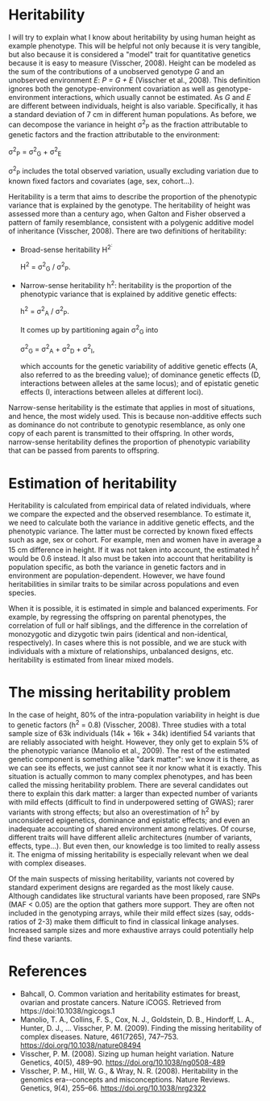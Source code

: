 # Heritability

I will try to explain what I know about heritability by using human height as example phenotype. This will be helpful not only because it is very tangible, but also because it is considered a "model" trait for quantitative genetics because it is easy to measure (Visscher, 2008). Height can be modeled as the sum of the contributions of a unobserved genotype *G* and an unobserved environment *E*: *P = G + E* (Visscher et al., 2008). This definition ignores both the genotype-environment covariation as well as genotype-environment interactions, which usually cannot be estimated. As *G* and *E* are different between individuals, height is also variable. Specifically, it has a standard deviation of 7 cm in different human populations. As before, we can decompose the variance in height σ<sup>2</sup><sub>P</sub> as the fraction attributable to genetic factors and the fraction attributable to the environment:

σ<sup>2</sup><sub>P</sub> = σ<sup>2</sup><sub>G</sub> + σ<sup>2</sup><sub>E</sub>

σ<sup>2</sup><sub>P</sub> includes the total observed variation, usually excluding variation due to known fixed factors and covariates (age, sex, cohort...).

Heritability is a term that aims to describe the proportion of the phenotypic variance that is explained by the genotype. The heritability of height was assessed more than a century ago, when Galton and Fisher observed a pattern of family resemblance, consistent with a polygenic additive model of inheritance (Visscher, 2008). There are two definitions of heritability:

* Broad-sense heritability H<sup>2<sup>:

  H<sup>2</sup> = σ<sup>2</sup><sub>G</sub> / σ<sup>2</sup><sub>P</sub>.

* Narrow-sense heritability h<sup>2</sup>: heritability is the proportion of the phenotypic variance that is explained by additive genetic effects:

  h<sup>2</sup> = σ<sup>2</sup><sub>A</sub> / σ<sup>2</sup><sub>P</sub>.

  It comes up by partitioning again σ<sup>2</sup><sub>G</sub> into

  σ<sup>2</sup><sub>G</sub> = σ<sup>2</sup><sub>A</sub> + σ<sup>2</sup><sub>D</sub> + σ<sup>2</sup><sub>I</sub>,

  which accounts for the genetic variability of additive genetic effects (A, also referred to as the breeding value); of dominance genetic effects (D, interactions between alleles at the same locus); and of epistatic genetic effects (I, interactions between alleles at different loci).

Narrow-sense heritability is the estimate that applies in most of situations, and hence, the most widely used. This is because non-additive effects such as dominance do not contribute to genotypic resemblance, as only one copy of each parent is transmitted to their offspring. In other words, narrow-sense heritability defines the proportion of phenotypic variability that can be passed from parents to offspring.

# Estimation of heritability

Heritability is calculated from empirical data of related individuals, where we compare the expected and the observed resemblance. To estimate it, we need to calculate both the variance in additive genetic effects, and the phenotypic variance. The latter must be corrected by known fixed effects such as age, sex or cohort. For example, men and women have in average a 15 cm difference in height. If it was not taken into account, the estimated h<sup>2</sup> would be 0.6 instead. It also must be taken into account that heritability is population specific, as both the variance in genetic factors and in environment are population-dependent. However, we have found heritabilities in similar traits to be similar across populations and even species.

When it is possible, it is estimated in simple and balanced experiments. For example, by regressing the offspring on parental phenotypes, the correlation of full or half siblings, and the difference in the correlation of monozygotic and dizygotic twin pairs (identical and non-identical, respectively). In cases where this is not possible, and we are stuck with individuals with a mixture of relationships, unbalanced designs, etc. heritability is estimated from linear mixed models.

# The missing heritability problem

In the case of height, 80% of the intra-population variability in height is due to genetic factors (h<sup>2</sup> = 0.8) (Visscher, 2008). Three studies with a total sample size of 63k individuals (14k + 16k + 34k) identified 54 variants that are reliably associated with height. However, they only get to explain 5% of the phenotypic variance (Manolio et al., 2009). The rest of the estimated genetic component is something alike "dark matter": we know it is there, as we can see its effects, we just cannot see it nor know what it is exactly. This situation is actually common to many complex phenotypes, and has been called the missing heritability problem. There are several candidates out there to explain this dark matter: a larger than expected number of variants with mild effects (difficult to find in underpowered setting of GWAS); rarer variants with strong effects; but also an overestimation of h<sup>2</sup> by unconsidered epigenetics, dominance and epistatic effects; and even an inadequate accounting of shared environment among relatives. Of course, different traits will have different allelic architectures (number of variants, effects, type...). But even then, our knowledge is too limited to really assess it. The enigma of missing heritability is especially relevant when we deal with complex diseases.

Of the main suspects of missing heritability, variants not covered by standard experiment designs are regarded as the most likely cause. Although candidates like structural variants have been proposed, rare SNPs (MAF < 0.05) are the option that gathers more support. They are often not included in the genotyping arrays, while their mild effect sizes (say, odds-ratios of 2-3) make them difficult to find in classical linkage analyses. Increased sample sizes and more exhaustive arrays could potentially help find these variants.

# References

* Bahcall, O. Common variation and heritability estimates for breast, ovarian and prostate cancers. Nature iCOGS. Retrieved from https://doi:10.1038/ngicogs.1
* Manolio, T. A., Collins, F. S., Cox, N. J., Goldstein, D. B., Hindorff, L. A., Hunter, D. J., … Visscher, P. M. (2009). Finding the missing heritability of complex diseases. Nature, 461(7265), 747–753. https://doi.org/10.1038/nature08494
* Visscher, P. M. (2008). Sizing up human height variation. Nature Genetics, 40(5), 489–90. https://doi.org/10.1038/ng0508-489
* Visscher, P. M., Hill, W. G., & Wray, N. R. (2008). Heritability in the genomics era--concepts and misconceptions. Nature Reviews. Genetics, 9(4), 255–66. https://doi.org/10.1038/nrg2322
